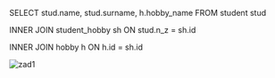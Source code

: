 SELECT stud.name, stud.surname, h.hobby_name FROM student stud

INNER JOIN student_hobby sh ON stud.n_z = sh.id

INNER JOIN hobby h ON h.id = sh.id

![zad1](cesarevo/TBD-First/sql1.png)
